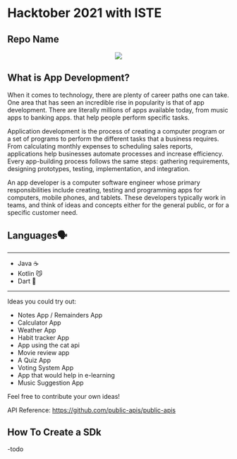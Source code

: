 <h1>
  Hacktober 2021 with ISTE
</h1>

<h2>
  Repo Name
</h2>

<p align="center">
<img src="https://png.pngtree.com/element_our/png/20181015/mobile-applications-and-mobile-development-concept.-flat-vector-illustration.-png_133093.jpg">
</p>


## What is App Development?
When it comes to technology, there are plenty of career paths one can take. One area that has seen an incredible rise in popularity is that of app development. There are literally millions of apps available today, from music apps to banking apps. that help people perform specific tasks.

Application development is the process of creating a computer program or a set of programs to perform the different tasks that a business requires. From calculating monthly expenses to scheduling sales reports, applications help businesses automate processes and increase efficiency. Every app-building process follows the same steps: gathering requirements, designing prototypes, testing, implementation, and integration.

An app developer is a computer software engineer whose primary responsibilities include creating, testing and programming apps for computers, mobile phones, and tablets. These developers typically work in teams, and think of ideas and concepts either for the general public, or for a specific customer need.

## Languages🗣

---

* Java ☕️
* Kotlin 😼
* Dart  🎯

---

Ideas you could try out:

* Notes App / Remainders App
* Calculator App
* Weather App 
* Habit tracker App
* App using the  cat api
* Movie review app
* A Quiz App 
* Voting System App
* App that would help in e-learning
* Music Suggestion App

Feel free to contribute your own ideas! 

API Reference: https://github.com/public-apis/public-apis 


## How To Create a SDk

-todo


